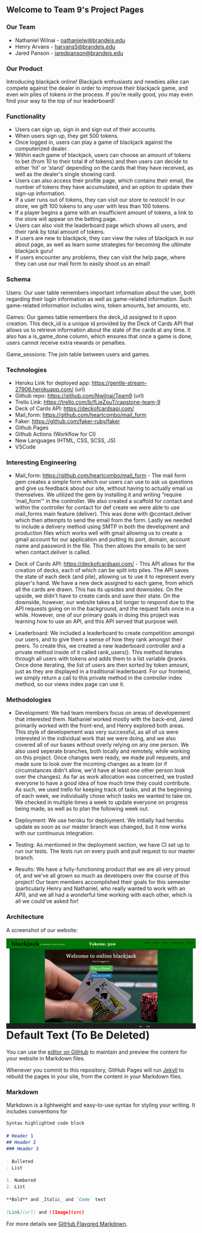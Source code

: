 ## Welcome to Team 9's Project Pages

### Our Team

- Nathaniel Wilnai - nathanielw@brandeis.edu
- Henry Arvans - harvans5@brandeis.edu
- Jared Panson - jaredpanson@brandeis.edu

### Our Product

Introducing blackjack online! Blackjack enthusiasts and newbies alike can compete against the dealer in order to improve their blackjack game, and even win piles of tokens in the process. If you’re really good, you may even find your way to the top of our leaderboard!

### Functionality

- Users can sign up, sign in and sign out of their accounts. 
- When users sign up, they get 500 tokens. 
- Once logged in, users can play a game of blackjack against the computerized dealer. 
- Within each game of blackjack, users can choose an amount of tokens to bet (from 10 to their total # of tokens) and then users can decide to either ‘hit’ or ‘stand’ depending on the cards that they have received, as well as the dealer's single showing card. 
- Users can also access their profile page, which contains their email, the number of tokens they have accumulated, and an option to update their sign-up information. 
- If a user runs out of tokens, they can visit our store to restock! In our store, we gift 100 tokens to any user with less than 100 tokens. 
- If a player begins a game with an insufficient amount of tokens, a link to the store will appear on the betting page. 
- Users can also visit the leaderboard page which shows all users, and their rank by total amount of tokens. 
- If users are new to blackjack, they can view the rules of blackjack in our about page, as well as learn some strategies for becoming the ultimate blackjack guru! 
- If users encounter any problems, they can visit the help page, where they can use our mail form to easily shoot us an email!

### Schema

Users: Our user table remembers important information about the user, both regarding their login information as well as game-related information. Such game-related information includes wins, token amounts, bet amounts, etc. 

Games: Our games table remembers the deck_id assigned to it upon creation. This deck_id is a unique id provided by the Deck of Cards API that allows us to retrieve information about the state of the cards at any time. It also has a is_game_done column, which ensures that once a game is done, users cannot receive extra rewards or penalties.

Game_sessions: The join table between users and games. 

### Technologies

- Heroku Link for deployed app: https://gentle-stream-27906.herokuapp.com/ (url)
- Github repo: https://github.com/Nwilnai/Team9 (url)
- Trello Link: https://trello.com/b/fLieZouT/capstone-team-9
- Deck of Cards API: https://deckofcardsapi.com/
- Mail_form: https://github.com/heartcombo/mail_form 
- Faker: https://github.com/faker-ruby/faker
- Github Pages
- Github Actions (Workflow for CI)
- New Languages (HTML, CSS, SCSS, JS)
- VSCode

### Interesting Engineering

- Mail_form: https://github.com/heartcombo/mail_form - The mail form gem creates a simple form which our users can use to ask us questions and give us feedback about our site, without having to actually email us themselves.
We utilized the gem by installing it and writing “require ‘mail_form’” in the controller. We also created a scaffold for contact and within the controller for contact for def create we were able to use mail_forms main feature (deliver). This was done with @contact.deliver which then attempts to send the email from the form. Lastly we needed to include a delivery method using SMTP in both the development and production files which works well with gmail allowing us to create a gmail account for our application and putting its port, domain, account name and password in the file. This then allows the emails to be sent when contact.deliver is called.

- Deck of Cards API: https://deckofcardsapi.com/ - This API allows for the creation of decks, each of which can be split into piles. The API saves the state of each deck (and pile), allowing us to use it to represent every player's hand. We have a new deck assigned to each game, from which all the cards are drawn. This has its upsides and downsides. On the upside, we didn't have to create cards and save their state. On the downside, however, our website takes a bit longer to respond due to the API requests going on in the background, and the request fails once in a while. However, one of our primary goals in doing this project was learning how to use an API, and this API served that purpose well.

- Leaderboard: We included a leaderboard to create competition amongst our users, and to give them a sense of how they rank amongst their peers.
To create this, we created a new leaderboard controller and a private method inside of it called rank_users(). This method iterates through all users with tokens and adds them to a list variable @ranks. Once done iterating, the list of users are then sorted by token amount, just as they are displayed in a traditional leaderboard.
For our frontend, we simply return a call to this private method in the controller index method, so our views index page can use it. 


### Methodologies

- Development: We had team members focus on areas of developement that interested them. Nathaniel worked mostly with the back-end, Jared primarily worked with the front-end, and Henry explored both areas. This style of developement was very successful, as all of us were interested in the individual work that we were doing, and we also covered all of our bases without overly relying on any one person. We also used seperate branches, both locally and remotely, while working on this project. Once changes were ready, we made pull requests, and made sure to look over the incoming changes as a team (or if circumstances didn't allow, we'd have at least one other person look over the changes). 
As far as work allocation was concerned, we trusted everyone to have a good idea of how much time they could contribute. As such, we used trello for keeping track of tasks, and at the beginning of each week, we individually chose which tasks we wanted to take on. We checked in multiple times a week to update everyone on progress being made, as well as to plan the following week out.

- Deployment: We use heroku for deployment. We initially had heroku update as soon as our master branch was changed, but it now works with our continuous integration.

- Testing: As mentioned in the deployment section, we have CI set up to run our tests. The tests run on every push and pull request to our master branch.

- Results: We have a fully-functioning product that we are all very proud of, and we've all grown so much as developers over the course of this project! Our team members accomplished their goals for this semester (particularly Henry and Nathaniel, who really wanted to work with an API), and we all had a wonderful time working with each other, which is all we could've asked for!


### Architecture

A screenshot of our website:

<img src="homepage.jpeg"
     alt="Markdown Monster icon"
     style="float: left; margin-right: 10px;" />



# Default Text (To Be Deleted)

You can use the [editor on GitHub](https://github.com/Nwilnai/Team9/edit/gh-pages/index.md) to maintain and preview the content for your website in Markdown files.

Whenever you commit to this repository, GitHub Pages will run [Jekyll](https://jekyllrb.com/) to rebuild the pages in your site, from the content in your Markdown files.

### Markdown

Markdown is a lightweight and easy-to-use syntax for styling your writing. It includes conventions for

```markdown
Syntax highlighted code block

# Header 1
## Header 2
### Header 3

- Bulleted
- List

1. Numbered
2. List

**Bold** and _Italic_ and `Code` text

[Link](url) and ![Image](src)
```

For more details see [GitHub Flavored Markdown](https://guides.github.com/features/mastering-markdown/).
